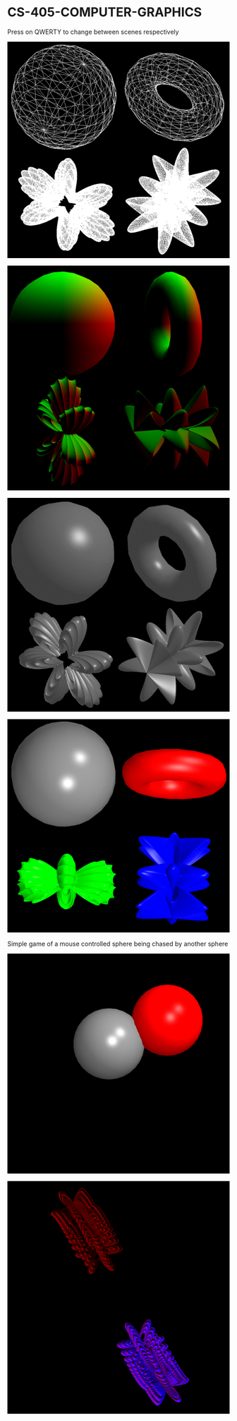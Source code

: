 # CS-405-COMPUTER-GRAPHICS

Press on QWERTY to change between scenes respectively

![wireframe](img/wireframe.png)

![normals](img/normalshading.png)

![blinnphong](img/blinnphong.png)

![color](img/Picture6.png)

Simple game of a mouse controlled sphere being chased by another sphere

![chasing](img/chasing_game.png)


![fun](img/fun.png)






